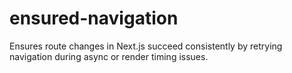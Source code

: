 # ensured-navigation
Ensures route changes in Next.js succeed consistently by retrying navigation during async or render timing issues.
